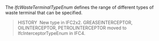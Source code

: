 The _IfcWasteTerminalTypeEnum_ defines the range of different types of waste terminal that can be specified.

> HISTORY&nbsp; New type in IFC2x2. GREASEINTERCEPTOR, OILINTERCEPTOR, PETROLINTERCEPTOR moved to IfcInterceptorTypeEnum in IFC4.
